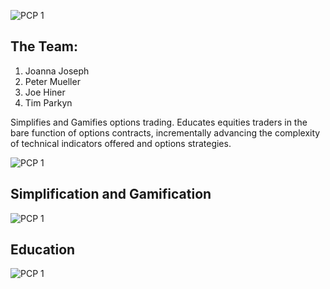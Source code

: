 ![PCP 1](https://github.com/elainefirefly/pcp/blob/master/Screen%20Shot%202017-07-11%20at%204.19.27%20PM.png)

## The Team:
1. Joanna Joseph
2. Peter Mueller
3. Joe Hiner
4. Tim Parkyn

Simplifies and Gamifies options trading. Educates equities traders in the bare function of options contracts, incrementally advancing the complexity of technical indicators offered and options strategies.

![PCP 1](https://media.giphy.com/media/LUD6a0NCOIIxi/giphy.gif)

## Simplification and Gamification
![PCP 1](https://github.com/elainefirefly/pcp/blob/master/Screen%20Shot%202017-07-18%20at%203.15.30%20PM.png)

## Education
![PCP 1](https://media.giphy.com/media/wHXZVDmofu4gg/giphy.gif)






